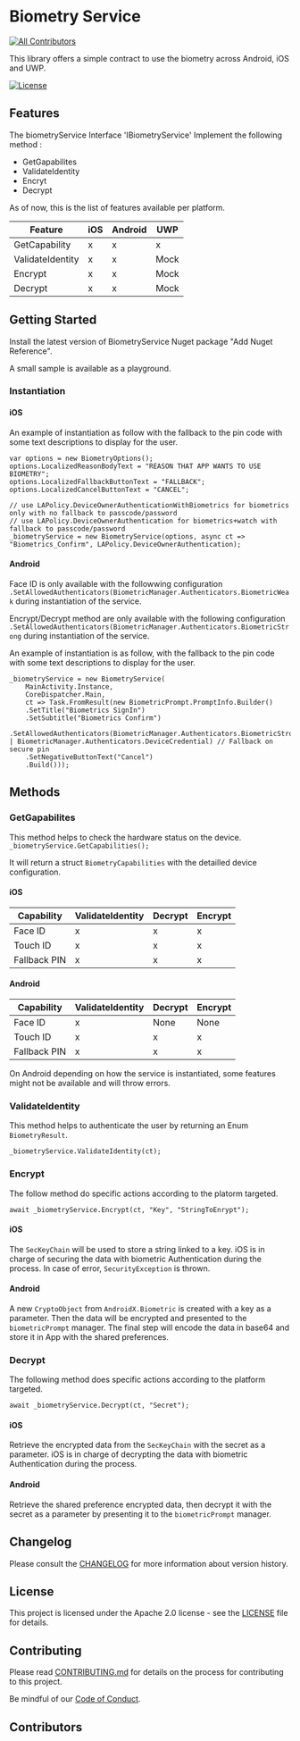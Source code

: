 # Biometry Service

<!-- ALL-CONTRIBUTORS-BADGE:START - Do not remove or modify this section -->

[![All Contributors](https://img.shields.io/badge/all_contributors-5-orange.svg?style=flat-square)](#contributors-)

<!-- ALL-CONTRIBUTORS-BADGE:END -->

This library offers a simple contract to use the biometry across Android, iOS and UWP.

[![License](https://img.shields.io/badge/License-Apache%202.0-blue.svg)](LICENSE)

## Features

The biometryService Interface 'IBiometryService' Implement the following method :

- GetGapabilites
- ValidateIdentity
- Encryt
- Decrypt

As of now, this is the list of features available per platform.


| Feature          | iOS | Android | UWP  |
| ---------------- | --- | ------- | ---- |
| GetCapability    | x   | x       | x    |
| ValidateIdentity | x   | x       | Mock |
| Encrypt          | x   | x       | Mock |
| Decrypt          | x   | x       | Mock |

## Getting Started

Install the latest version of BiometryService Nuget package "Add Nuget Reference".

A small sample is available as a playground.

### Instantiation

#### iOS

An example of instantiation as follow with the fallback to the pin code with some text descriptions to display for the user.

```
var options = new BiometryOptions();
options.LocalizedReasonBodyText = "REASON THAT APP WANTS TO USE BIOMETRY";
options.LocalizedFallbackButtonText = "FALLBACK";
options.LocalizedCancelButtonText = "CANCEL";

// use LAPolicy.DeviceOwnerAuthenticationWithBiometrics for biometrics only with no fallback to passcode/password
// use LAPolicy.DeviceOwnerAuthentication for biometrics+watch with fallback to passcode/password
_biometryService = new BiometryService(options, async ct => "Biometrics_Confirm", LAPolicy.DeviceOwnerAuthentication);
```

#### Android

Face ID is only available with the followwing configuration `.SetAllowedAuthenticators(BiometricManager.Authenticators.BiometricWeak` during instantiation of the service.

Encrypt/Decrypt method are only available with the following configuration `.SetAllowedAuthenticators(BiometricManager.Authenticators.BiometricStrong` during instantiation of the service.

An example of instantiation is as follow, with the fallback to the pin code with some text descriptions to display for the user.

```
_biometryService = new BiometryService(
    MainActivity.Instance,
    CoreDispatcher.Main,
    ct => Task.FromResult(new BiometricPrompt.PromptInfo.Builder()
    .SetTitle("Biometrics SignIn")
    .SetSubtitle("Biometrics Confirm")
    .SetAllowedAuthenticators(BiometricManager.Authenticators.BiometricStrong | BiometricManager.Authenticators.DeviceCredential) // Fallback on secure pin
    .SetNegativeButtonText("Cancel")
    .Build()));
```

## Methods

### GetGapabilites

This method helps to check the hardware status on the device.
`_biometryService.GetCapabilities();`

It will return a struct `BiometryCapabilities` with the detailled device configuration.

#### iOS

| Capability   | ValidateIdentity | Decrypt | Encrypt |
| ------------ | ---------------- | ------- | ------- |
| Face ID      | x                | x       | x       |
| Touch ID     | x                | x       | x       |
| Fallback PIN | x                | x       | x       |

#### Android


| Capability   | ValidateIdentity | Decrypt | Encrypt |
| ------------ | ---------------- | ------- | ------- |
| Face ID      | x                | None    | None    |
| Touch ID     | x                | x       | x       |
| Fallback PIN | x                | x       | x       |

On Android depending on how the service is instantiated, some features might not be available and will throw errors.

### ValidateIdentity

This method helps to authenticate the user by returning an Enum `BiometryResult`.

`_biometryService.ValidateIdentity(ct);`

### Encrypt

The follow method do specific actions according to the platorm targeted.

`await _biometryService.Encrypt(ct, "Key", "StringToEnrypt");`

#### iOS

The `SecKeyChain` will be used to store a string linked to a key. iOS is in charge of securing the data with biometric Authentication during the process.
In case of error, `SecurityException` is thrown.

#### Android

A new `CryptoObject` from `AndroidX.Biometric` is created with a key as a parameter. Then the data will be encrypted and presented to the `biometricPrompt` manager.
The final step will encode the data in base64 and store it in App with the shared preferences.


### Decrypt

The following method does specific actions according to the platform targeted.

`await _biometryService.Decrypt(ct, "Secret");`

#### iOS

Retrieve the encrypted data from the `SecKeyChain` with the secret as a parameter. iOS is in charge of decrypting the data with biometric Authentication during the process. 

#### Android

Retrieve the shared preference encrypted data, then decrypt it with the secret as a parameter by presenting it to the `biometricPrompt` manager.

## Changelog

Please consult the [CHANGELOG](CHANGELOG.md) for more information about version
history.

## License

This project is licensed under the Apache 2.0 license - see the
[LICENSE](LICENSE) file for details.

## Contributing

Please read [CONTRIBUTING.md](CONTRIBUTING.md) for details on the process for
contributing to this project.

Be mindful of our [Code of Conduct](CODE_OF_CONDUCT.md).

## Contributors

<!-- ALL-CONTRIBUTORS-LIST:START - Do not remove or modify this section -->

<!-- ALL-CONTRIBUTORS-LIST:END -->

